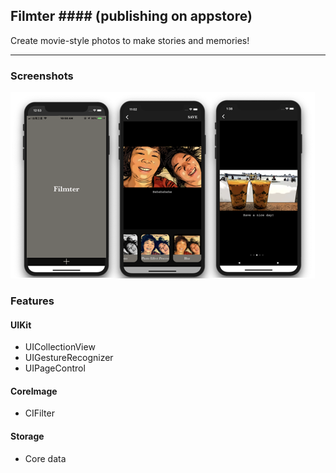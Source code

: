 ## Filmter #### (publishing on appstore)

Create movie-style photos to make stories and memories!

---
### Screenshots
![image](/filmterScreenShots.png)
### Features
#### UIKit
- UICollectionView
- UIGestureRecognizer
- UIPageControl

#### CoreImage
- CIFilter

#### Storage
- Core data



